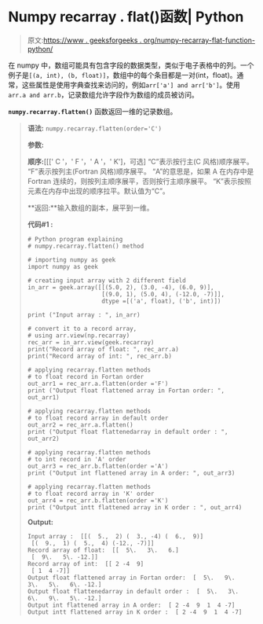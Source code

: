# Numpy recarray . flat()函数| Python

> 原文:[https://www . geeksforgeeks . org/numpy-recarray-flat-function-python/](https://www.geeksforgeeks.org/numpy-recarray-flatten-function-python/)

在 numpy 中，数组可能具有包含字段的数据类型，类似于电子表格中的列。一个例子是`[(a, int), (b, float)]`，数组中的每个条目都是一对(int，float)。通常，这些属性是使用字典查找来访问的，例如`arr['a'] and arr['b']`。使用`arr.a and arr.b`，记录数组允许字段作为数组的成员被访问。

**`numpy.recarray.flatten()`** 函数返回一维的记录数组。

> **语法:** `numpy.recarray.flatten(order='C')`
> 
> **参数:**
> 
> **顺序:**[[[' C '，' F '，' A '，' K']，可选]
> “C”表示按行主(C 风格)顺序展平。
> “F”表示按列主(Fortran 风格)顺序展平。
> “A”的意思是，如果 A 在内存中是 Fortran 连续的，则按列主顺序展平，否则按行主顺序展平。
> “K”表示按照元素在内存中出现的顺序拉平。默认值为“C”。
> 
> **返回:**输入数组的副本，展平到一维。
> 
> **代码#1 :**
> 
> ```
> # Python program explaining
> # numpy.recarray.flatten() method 
>    
> # importing numpy as geek
> import numpy as geek
>    
> # creating input array with 2 different field 
> in_arr = geek.array([[(5.0, 2), (3.0, -4), (6.0, 9)],
>                      [(9.0, 1), (5.0, 4), (-12.0, -7)]],
>                      dtype =[('a', float), ('b', int)])
>   
> print ("Input array : ", in_arr)
>    
> # convert it to a record array,
> # using arr.view(np.recarray)
> rec_arr = in_arr.view(geek.recarray)
> print("Record array of float: ", rec_arr.a)
> print("Record array of int: ", rec_arr.b)
>    
> # applying recarray.flatten methods
> # to float record in Fortan order
> out_arr1 = rec_arr.a.flatten(order ='F')
> print ("Output float flattened array in Fortan order: ", out_arr1) 
>    
> # applying recarray.flatten methods 
> # to float record array in default order
> out_arr2 = rec_arr.a.flatten()
> print ("Output float flattenedarray in default order : ", out_arr2)
>   
> # applying recarray.flatten methods
> # to int record in 'A' order
> out_arr3 = rec_arr.b.flatten(order ='A')
> print ("Output int flattened array in A order: ", out_arr3) 
>    
> # applying recarray.flatten methods 
> # to float record array in 'K' order
> out_arr4 = rec_arr.b.flatten(order ='K')
> print ("Output intt flattened array in K order : ", out_arr4) 
> ```
> 
> **Output:**
> 
> ```
> Input array :  [[(  5.,  2) (  3., -4) (  6.,  9)]
>  [(  9.,  1) (  5.,  4) (-12., -7)]]
> Record array of float:  [[  5\.   3\.   6.]
>  [  9\.   5\. -12.]]
> Record array of int:  [[ 2 -4  9]
>  [ 1  4 -7]]
> Output float flattened array in Fortan order:  [  5\.   9\.   3\.   5\.   6\. -12.]
> Output float flattenedarray in default order :  [  5\.   3\.   6\.   9\.   5\. -12.]
> Output int flattened array in A order:  [ 2 -4  9  1  4 -7]
> Output intt flattened array in K order :  [ 2 -4  9  1  4 -7]
> 
> ```